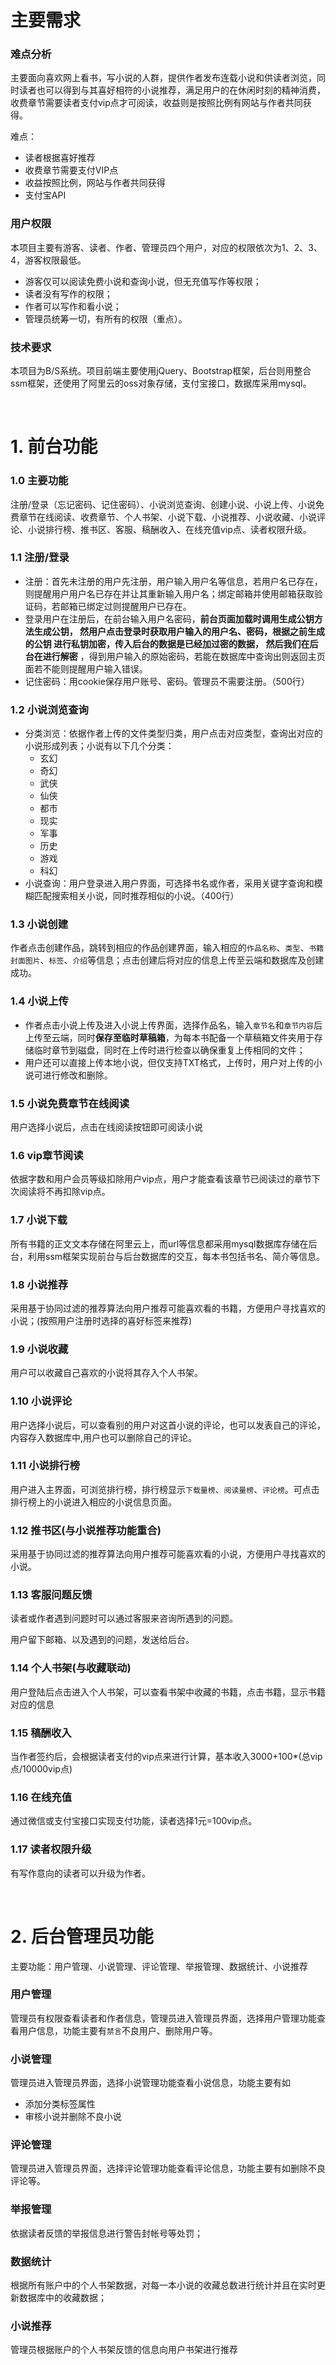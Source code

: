 # 主要需求

### 难点分析
主要面向喜欢网上看书，写小说的人群，提供作者发布连载小说和供读者浏览，同时读者也可以得到与其喜好相符的小说推荐，满足用户的在休闲时刻的精神消费，收费章节需要读者支付vip点才可阅读，收益则是按照比例有网站与作者共同获得。

难点：
- 读者根据喜好推荐
- 收费章节需要支付VIP点
- 收益按照比例，网站与作者共同获得
- 支付宝API


### 用户权限
本项目主要有游客、读者、作者、管理员四个用户，对应的权限依次为1、2、3、4，游客权限最低。
- 游客仅可以阅读免费小说和查询小说，但无充值写作等权限；
- 读者没有写作的权限；
- 作者可以写作和看小说；
- 管理员统筹一切，有所有的权限（重点）。


### 技术要求
本项目为B/S系统。项目前端主要使用jQuery、Bootstrap框架，后台则用整合ssm框架，还使用了阿里云的oss对象存储，支付宝接口，数据库采用mysql。

<br>

# 1. 前台功能

### 1.0 主要功能
注册/登录（忘记密码、记住密码）、小说浏览查询、创建小说、小说上传、小说免费章节在线阅读、收费章节、个人书架、小说下载、小说推荐、小说收藏、小说评论、小说排行榜、推书区、客服、稿酬收入、在线充值vip点、读者权限升级。

### 1.1 注册/登录
- 注册：首先未注册的用户先注册，用户输入用户名等信息，若用户名已存在，则提醒用户用户名已存在并让其重新输入用户名；绑定邮箱并使用邮箱获取验证码，若邮箱已绑定过则提醒用户已存在。
- 登录用户在注册后，在前台输入用户名密码，**前台页面加载时调用生成公钥方法生成公钥， 然用户点击登录时获取用户输入的用户名、密码，根据之前生成的公钥 进行私钥加密，传入后台的数据是已经加过密的数据， 然后我们在后台在进行解密** ，得到用户输入的原始密码，若能在数据库中查询出则返回主页面若不能则提醒用户输入错误。
- 记住密码：用cookie保存用户账号、密码。管理员不需要注册。（500行）


### 1.2 小说浏览查询
- 分类浏览：依据作者上传的文件类型归类，用户点击对应类型，查询出对应的小说形成列表；小说有以下几个分类：
    - 玄幻
    - 奇幻
    - 武侠
    - 仙侠
    - 都市
    - 现实
    - 军事
    - 历史
    - 游戏
    - 科幻
- 小说查询：用户登录进入用户界面，可选择书名或作者，采用关键字查询和模糊匹配搜索相关小说，同时推荐相似的小说。（400行）


### 1.3 小说创建
作者点击创建作品，跳转到相应的作品创建界面，输入相应的`作品名称`、`类型`、`书籍封面图片`、`标签`、`介绍`等信息；点击创建后将对应的信息上传至云端和数据库及创建成功。


### 1.4 小说上传
- 作者点击小说上传及进入小说上传界面，选择作品名，输入`章节名`和`章节内容`后上传至云端，同时**保存至临时草稿箱**，为每本书配备一个草稿箱文件夹用于存储临时章节到磁盘，同时在上传时进行检查以确保重复上传相同的文件；
- 用户还可以直接上传本地小说，但仅支持TXT格式，上传时，用户对上传的小说可进行修改和删除。


### 1.5 小说免费章节在线阅读
用户选择小说后，点击在线阅读按钮即可阅读小说

### 1.6 vip章节阅读
依据字数和用户会员等级扣除用户vip点，用户才能查看该章节已阅读过的章节下次阅读将不再扣除vip点。

### 1.7 小说下载
所有书籍的正文文本存储在阿里云上，而url等信息都采用mysql数据库存储在后台，利用ssm框架实现前台与后台数据库的交互，每本书包括书名、简介等信息。

### 1.8 小说推荐
采用基于协同过滤的推荐算法向用户推荐可能喜欢看的书籍，方便用户寻找喜欢的小说；(按照用户注册时选择的喜好标签来推荐)

### 1.9 小说收藏
用户可以收藏自己喜欢的小说将其存入个人书架。

### 1.10 小说评论
用户选择小说后，可以查看别的用户对这首小说的评论，也可以发表自己的评论，内容存入数据库中,用户也可以删除自己的评论。

### 1.11 小说排行榜
用户进入主界面，可浏览排行榜，排行榜显示`下载量榜`、`阅读量榜`、`评论榜`。可点击排行榜上的小说进入相应的小说信息页面。

### 1.12 推书区(与小说推荐功能重合)
采用基于协同过滤的推荐算法向用户推荐可能喜欢看的小说，方便用户寻找喜欢的小说。

### 1.13 客服问题反馈
读者或作者遇到问题时可以通过客服来咨询所遇到的问题。

用户留下邮箱、以及遇到的问题，发送给后台。

### 1.14 个人书架(与收藏联动)
用户登陆后点击进入个人书架，可以查看书架中收藏的书籍，点击书籍，显示书籍对应的信息

### 1.15 稿酬收入
当作者签约后，会根据读者支付的vip点来进行计算，基本收入3000+100*(总vip点/10000vip点)

### 1.16 在线充值
通过微信或支付宝接口实现支付功能，读者选择1元=100vip点。

### 1.17 读者权限升级
有写作意向的读者可以升级为作者。

<br>

# 2. 后台管理员功能

主要功能：用户管理、小说管理、评论管理、举报管理、数据统计、小说推荐

### 用户管理
管理员有权限查看读者和作者信息，管理员进入管理员界面，选择用户管理功能查看用户信息，功能主要有`禁言`不良用户、删除用户等。

### 小说管理
管理员进入管理员界面，选择小说管理功能查看小说信息，功能主要有如
- 添加分类标签属性
- 审核小说并删除不良小说

### 评论管理
管理员进入管理员界面，选择评论管理功能查看评论信息，功能主要有如删除不良评论等。

### 举报管理
依据读者反馈的举报信息进行警告封帐号等处罚；

### 数据统计
根据所有账户中的个人书架数据，对每一本小说的收藏总数进行统计并且在实时更新数据库中的收藏数据；

### 小说推荐
管理员根据账户的个人书架反馈的信息向用户书架进行推荐












